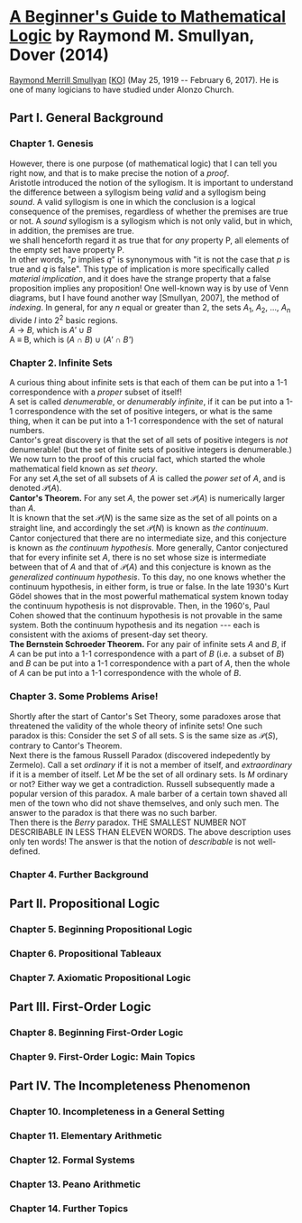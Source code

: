 # [A Beginner's Guide to Mathematical Logic][homepage] by Raymond M. Smullyan, Dover (2014)

[Raymond Merrill Smullyan][raymond_smullyan_wikipedia]
 [[KO][raymond_smullyan_wikipedia_ko]] (May 25, 1919 -- February 6, 2017). He is
 one of many logicians to have studied under Alonzo Church.

[homepage]: http://store.doverpublications.com/0486492370.html
[raymond_smullyan_wikipedia]: https://en.wikipedia.org/wiki/Raymond_Smullyan
[raymond_smullyan_wikipedia_ko]: https://ko.wikipedia.org/wiki/%EB%A0%88%EC%9D%B4%EB%A8%BC%EB%93%9C_%EC%8A%A4%EB%A9%80%EB%A6%AC%EC%96%B8

## Part I. General Background

### Chapter 1. Genesis

However, there is one purpose (of mathematical logic) that I can tell you right
 now, and that is to make precise the notion of a *proof*.<br>
Aristotle introduced the notion of the syllogism. It is important to understand
 the difference between a syllogism being *valid* and a syllogism being *sound*.
 A valid syllogism is one in which the conclusion is a logical consequence of
 the premises, regardless of whether the premises are true or not. A *sound*
 syllogism is a syllogism which is not only valid, but in which, in addition,
 the premises are true.<br>
we shall henceforth regard it as true that for *any* property P, all elements of
 the empty set have property P.<br>
In other words, "*p* implies *q*" is synonymous with "it is not the case that
 *p* is true and *q* is false". This type of implication is more specifically
 called *material implication*, and it does have the strange property that a
 false proposition implies any proposition!
One well-known way is by use of Venn diagrams, but I have found another way
 [Smullyan, 2007], the method of *indexing*. In general, for any *n* equal or
 greater than 2, the sets *A*<sub>1</sub>, *A*<sub>2</sub>, ..., *A*<sub>n</sub>
 divide *I* into 2<sup>2</sup> basic regions.<br>
*A* → *B*, which is *A'* ∪ *B*<br>
A ≡ B, which is (*A* ∩ *B*) ∪ (*A'* ∩ *B'*)

### Chapter 2. Infinite Sets

A curious thing about infinite sets is that each of them can be put into a 1-1
 correspondence with a *proper* subset of itself!<br>
A set is called *denumerable*, or *denumerably infinite*, if it can be put into
 a 1-1 correspondence with the set of positive integers, or what is the same
 thing, when it can be put into a 1-1 correspondence with the set of natural
 numbers.<br>
Cantor's great discovery is that the set of all sets of positive integers is
 *not* denumerable! (but the set of finite sets of positive integers is
 denumerable.) We now turn to the proof of this crucial fact, which started the
 whole mathematical field known as *set theory*.<br>
For any set *A*,the set of all subsets of *A* is called the *power set* of *A*,
 and is denoted 𝒫(*A*).<br>
**Cantor's Theorem.** For any set *A*, the power set 𝒫(*A*) is numerically
 larger than *A*.<br>
It is known that the set 𝒫(*N*) is the same size as the set of all points on a
 straight line, and accordingly the set 𝒫(*N*) is known as *the continuum*.
 Cantor conjectured that there are no intermediate size, and this conjecture is
 known as *the continuum hypothesis*. More generally, Cantor conjectured that
 for every infinite set *A*, there is no set whose size is intermediate between
 that of *A* and that of 𝒫(*A*) and this conjecture is known as the *generalized
 continuum hypothesis*. To this day, no one knows whether the continuum
 hypothesis, in either form, is true or false. In the late 1930's Kurt Gödel
 showes that in the most powerful mathematical system known today the continuum
 hypothesis is not disprovable. Then, in the 1960's, Paul Cohen showed that the
 continuum hypothesis is not provable in the same system. Both the continuum
 hypothesis and its negation --- each is consistent with the axioms of
 present-day set theory.<br>
**The Bernstein Schroeder Theorem.** For any pair of infinite sets *A* and *B*,
 if *A* can be put into a 1-1 correspondence with a part of *B* (i.e. a subset
 of *B*) and *B* can be put into a 1-1 correspondence with a part of *A*, then
 the whole of *A* can be put into a 1-1 correspondence with the whole of *B*.

### Chapter 3. Some Problems Arise!

Shortly after the start of Cantor's Set Theory, some paradoxes arose that
 threatened the validity of the whole theory of infinite sets! One such paradox
 is this: Consider the set *S* of all sets. S is the same size as 𝒫(*S*),
 contrary to Cantor's Theorem.<br>
Next there is the famous Russell Paradox (discovered indepedently by Zermelo).
 Call a set *ordinary* if it is not a member of itself, and *extraordinary* if
 it is a member of itself. Let *M* be the set of all ordinary sets. Is *M*
 ordinary or not? Either way we get a contradiction. Russell subsequently made a
 popular version of this paradox. A male barber of a certain town shaved all men
 of the town who did not shave themselves, and only such men. The answer to the
 paradox is that there was no such barber.<br>
Then there is the *Berry* paradox. THE SMALLEST NUMBER NOT DESCRIBABLE IN LESS
 THAN ELEVEN WORDS. The above description uses only ten words! The answer is
 that the notion of *describable* is not well-defined.<br>

### Chapter 4. Further Background

## Part II. Propositional Logic

### Chapter 5. Beginning Propositional Logic

### Chapter 6. Propositional Tableaux

### Chapter 7. Axiomatic Propositional Logic

## Part III. First-Order Logic

### Chapter 8. Beginning First-Order Logic

### Chapter 9. First-Order Logic: Main Topics

## Part IV. The Incompleteness Phenomenon

### Chapter 10. Incompleteness in a General Setting

### Chapter 11. Elementary Arithmetic

### Chapter 12. Formal Systems

### Chapter 13. Peano Arithmetic

### Chapter 14. Further Topics

